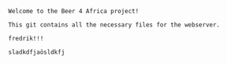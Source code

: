 ~~~~~~~~~~~~~~~~~~~~~~~~~~~~~~#Beer4africa~~~~~~~~~~~~~~~~~~~~~~~~~~~~~~
Welcome to the Beer 4 Africa project!

This git contains all the necessary files for the webserver.

fredrik!!!

sladkdfjaösldkfj 
